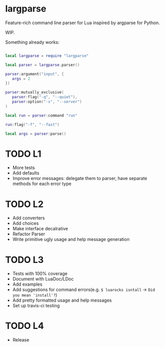 largparse
=========

Feature-rich command line parser for Lua inspired by argparse for Python. 

WIP. 

Something already works:

```lua

local largparse = require "largparse"

local parser = largparse.parser()

parser:argument("input", {
   args = 2
})

parser:mutually_exclusive(
   parser:flag("-q", "--quiet"),
   parser:option("-s", "--server")
)

local run = parser:command "run"

run:flag("-f", "--fast")

local args = parser:parse()

```

TODO L1
=======

* More tests
* Add defaults
* Improve error messages: delegate them to parser, have separate methods for each error type

TODO L2
=======

* Add converters
* Add choices
* Make interface decalrative
* Refactor Parser
* Write primitive ugly usage and help message generation

TODO L3
=======

* Tests with 100% coverage
* Document with LuaDoc/LDoc
* Add examples
* Add suggestions for command errors(e.g. `$ luarocks isntall` -> `Did you mean 'install'?`)
* Add pretty formatted usage and help messages
* Set up travis-ci testing

TODO L4
=======

* Release

